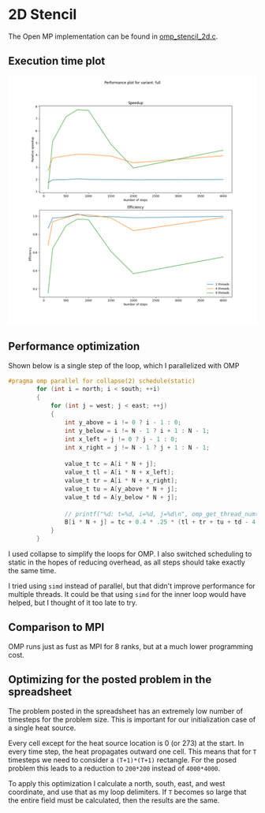 # 2D Stencil

The Open MP implementation can be found in [omp_stencil_2d.c](omp_stencil_2d.c).

## Execution time plot

![full performance plot](performance_full.png)

## Performance optimization

Shown below is a single step of the loop, which I parallelized with OMP

```C
#pragma omp parallel for collapse(2) schedule(static)
        for (int i = north; i < south; ++i)
        {
            for (int j = west; j < east; ++j)
            {
                int y_above = i != 0 ? i - 1 : 0;
                int y_below = i != N - 1 ? i + 1 : N - 1;
                int x_left = j != 0 ? j - 1 : 0;
                int x_right = j != N - 1 ? j + 1 : N - 1;

                value_t tc = A[i * N + j];
                value_t tl = A[i * N + x_left];
                value_t tr = A[i * N + x_right];
                value_t tu = A[y_above * N + j];
                value_t td = A[y_below * N + j];

                // printf("%d: t=%d, i=%d, j=%d\n", omp_get_thread_num(), t, i, j);
                B[i * N + j] = tc + 0.4 * .25 * (tl + tr + tu + td - 4 * tc);
            }
        }
```

I used collapse to simplify the loops for OMP.
I also switched scheduling to static in the hopes of reducing overhead, as all steps should take exactly the same time.

I tried using `simd` instead of parallel, but that didn't improve performance for multiple threads.
It could be that using `simd` for the inner loop would have helped, but I thought of it too late to try.

## Comparison to MPI

OMP runs just as fust as MPI for 8 ranks, but at a much lower programming cost.

## Optimizing for the posted problem in the spreadsheet

The problem posted in the spreadsheet has an extremely low number of timesteps for the problem size.
This is important for our initialization case of a single heat source.

Every cell except for the heat source location is 0 (or 273) at the start.
In every time step, the heat propagates outward one cell.
This means that for `T` timesteps we need to consider a `(T+1)*(T+1)` rectangle.
For the posed problem this leads to a reduction to `200*200` instead of `4000*4000`.

To apply this optimization I calculate a north, south, east, and west coordinate, and use that as my loop delimiters.
If `T` becomes so large that the entire field must be calculated, then the results are the same.
